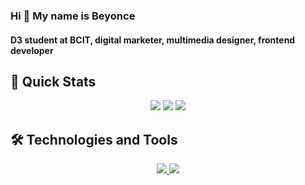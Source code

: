### Hi 👋 My name is Beyonce
#### D3 student at BCIT, digital marketer, multimedia designer, frontend developer
##

## 🚀 Quick Stats
<p align="center">
  <img src="https://github-readme-streak-stats.herokuapp.com/?user=BeyonceB"/>
  <img src="https://github-readme-stats.vercel.app/api?username=BeyonceB&show_icons=true" />
  <img src="https://github-readme-stats.vercel.app/api/top-langs?username=BeyonceB&layout=compact"/>
</p>

## 🛠️ Technologies and Tools
<p align="center">
  <a href="https://skillicons.dev">
    <img src="https://skillicons.dev/icons?i=github,vercel,vscode,react,nextjs,html,css,js,tailwind" />
  </a>
  <a href="https://skillicons.dev">
    <img src="https://skillicons.dev/icons?i=figma,wordpress,gcp,discord,ae,ai,ps,pr" />
  </a>
</p>

<!--
**BeyonceB/BeyonceB** is a ✨ _special_ ✨ repository because its `README.md` (this file) appears on your GitHub profile.

Here are some ideas to get you started:

- 🔭 I’m currently working on ...
- 🌱 I’m currently learning ...
- 👯 I’m looking to collaborate on ...
- 🤔 I’m looking for help with ...
- 💬 Ask me about ...
- 📫 How to reach me: ...
- 😄 Pronouns: ...
- ⚡ Fun fact: ...
-->
